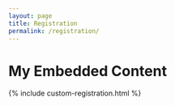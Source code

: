 ```yaml
---
layout: page
title: Registration
permalink: /registration/
---
```


# My Embedded Content

{% include custom-registration.html %}